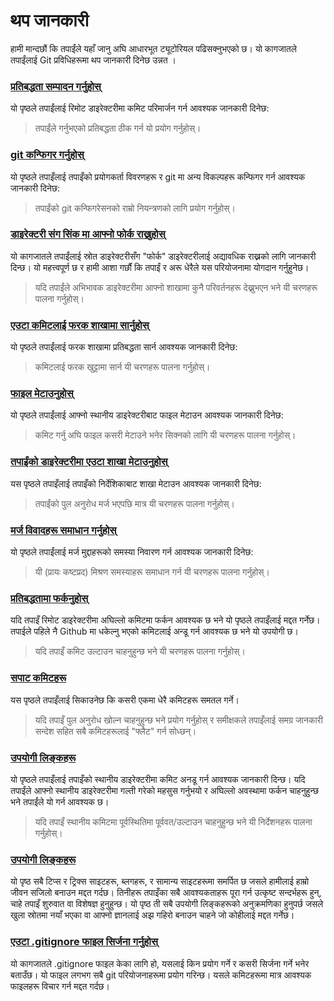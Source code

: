 # थप जानकारी

हामी मान्दछौं कि तपाईंले यहाँ जानु अघि आधारभूत ट्यूटोरियल पढिसक्नुभएको छ। यो कागजातले तपाईंलाई Git प्रविधिहरूमा थप जानकारी दिनेछ उन्नत ।

### [प्रतिबद्धता सम्पादन गर्नुहोस्](amending-a-commit.np.md)

यो पृष्ठले तपाईंलाई रिमोट डाइरेक्टरीमा कमिट परिमार्जन गर्न आवश्यक जानकारी दिनेछ:

> तपाईंले गर्नुभएको प्रतिबद्धता ठीक गर्न यो प्रयोग गर्नुहोस्।

### [git कन्फिगर गर्नुहोस्](configuring-git.np.md)

यो पृष्ठले तपाइँलाई तपाइँको प्रयोगकर्ता विवरणहरू र git मा अन्य विकल्पहरू कन्फिगर गर्न आवश्यक जानकारी दिनेछ:

> तपाईंको git कन्फिगरेसनको राम्रो नियन्त्रणको लागि प्रयोग गर्नुहोस्।

### [डाइरेक्टरी संग सिंक मा आफ्नो फोर्क राख्नुहोस्](keeping-your-fork-synced-with-this-repository.np.md)

यो कागजातले तपाईंलाई स्रोत डाइरेक्टरीसँग "फोर्क" डाइरेक्टरीलाई अद्यावधिक राख्नको लागि जानकारी दिन्छ। यो महत्त्वपूर्ण छ र हामी आशा गर्छौं कि तपाईं र अरू धेरैले यस परियोजनामा ​​योगदान गर्नुहुनेछ।

> यदि तपाईंले अभिभावक डाइरेक्टरीमा आफ्नो शाखामा कुनै परिवर्तनहरू देख्नुभएन भने यी चरणहरू पालना गर्नुहोस्।

### [एउटा कमिटलाई फरक शाखामा सार्नुहोस्](moving-a-commit-to-a-different-branch.np.md)

यो पृष्ठले तपाईंलाई फरक शाखामा प्रतिबद्धता सार्न आवश्यक जानकारी दिनेछ:

> कमिटलाई फरक खुट्टामा सार्न यी चरणहरू पालना गर्नुहोस्।

### [फाइल मेटाउनुहोस्](removing-a-file.np.md)

यो पृष्ठले तपाईंलाई आफ्नो स्थानीय डाइरेक्टरीबाट फाइल मेटाउन आवश्यक जानकारी दिनेछ:

> कमिट गर्नु अघि फाइल कसरी मेटाउने भनेर सिक्नको लागि यी चरणहरू पालना गर्नुहोस्।

### [तपाईंको डाइरेक्टरीमा एउटा शाखा मेटाउनुहोस्](removing-branch-from-your-repository.np.md)

यस पृष्ठले तपाइँलाई तपाइँको निर्देशिकाबाट शाखा मेटाउन आवश्यक जानकारी दिनेछ:

> तपाईंको पुल अनुरोध मर्ज भएपछि मात्र यी चरणहरू पालना गर्नुहोस्।

### [मर्ज विवादहरू समाधान गर्नुहोस्](resolving-merge-conflicts.np.md)

यो पृष्ठले तपाईंलाई मर्ज मुद्दाहरूको समस्या निवारण गर्न आवश्यक जानकारी दिनेछ:

> यी (प्रायः कष्टप्रद) मिश्रण समस्याहरू समाधान गर्न यी चरणहरू पालना गर्नुहोस्।

### [प्रतिबद्धतामा फर्कनुहोस्](reverting-a-commit.np.md)

यदि तपाइँ रिमोट डाइरेक्टरीमा अघिल्लो कमिटमा फर्कन आवश्यक छ भने यो पृष्ठले तपाइँलाई मद्दत गर्नेछ। तपाईले पहिले नै Github मा धकेल्नु भएको कमिटलाई अन्डू गर्न आवश्यक छ भने यो उपयोगी छ।

> यदि तपाइँ कमिट उल्टाउन चाहनुहुन्छ भने यी चरणहरू पालना गर्नुहोस्।

### [सपाट कमिटहरू](squashing-commits.np.md)

यस पृष्ठले तपाइँलाई सिकाउनेछ कि कसरी एकमा धेरै कमिटहरू समतल गर्ने।

> यदि तपाइँ पुल अनुरोध खोल्न चाहनुहुन्छ भने प्रयोग गर्नुहोस् र समीक्षकले तपाइँलाई समग्र जानकारी सन्देश सहित सबै कमिटहरूलाई "फ्लैट" गर्न सोध्छन्।

### [उपयोगी लिङ्कहरू](undoing-a-commit.np.md)

यो पृष्ठले तपाइँलाई तपाइँको स्थानीय डाइरेक्टरीमा कमिट अनडू गर्न आवश्यक जानकारी दिन्छ। यदि तपाईंले आफ्नो स्थानीय डाइरेक्टरीमा गल्ती गरेको महसुस गर्नुभयो र अघिल्लो अवस्थामा फर्कन चाहनुहुन्छ भने तपाईंले यो गर्न आवश्यक छ।

> यदि तपाइँ स्थानीय कमिटमा पूर्वस्थितिमा पूर्ववत/उल्टाउन चाहनुहुन्छ भने यी निर्देशनहरू पालना गर्नुहोस्।

### [उपयोगी लिङ्कहरू](Useful-links-for-further-learning.np.md)

यो पृष्ठ सबै टिप्स र ट्रिक्स साइटहरू, ब्लगहरू, र सामान्य साइटहरूमा समर्पित छ जसले हामीलाई हाम्रो जीवन सजिलो बनाउन मद्दत गर्दछ। तिनीहरू तपाइँका सबै आवश्यकताहरू पूरा गर्न उत्कृष्ट सन्दर्भहरू हुन्, चाहे तपाइँ शुरुवात वा विशेषज्ञ हुनुहुन्छ। यो पृष्ठ ती सबै उपयोगी लिङ्कहरूको अनुक्रमणिका हुनुपर्छ जसले खुला स्रोतमा नयाँ भएका वा आफ्नो ज्ञानलाई अझ गहिरो बनाउन चाहने जो कोहीलाई मद्दत गर्नेछ।

### [एउटा .gitignore फाइल सिर्जना गर्नुहोस्](creating-a-gitignore-file.np.md)

यो कागजातले .gitignore फाइल केका लागि हो, यसलाई किन प्रयोग गर्ने र कसरी सिर्जना गर्ने भनेर बताउँछ। यो फाइल लगभग सबै git परियोजनाहरूमा प्रयोग गरिन्छ। यसले कमिटहरूमा मात्र आवश्यक फाइलहरू विचार गर्न मद्दत गर्दछ।
